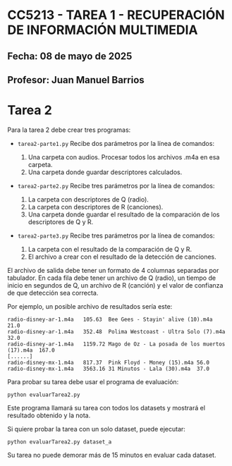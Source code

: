 # CC5213 - TAREA 1 - RECUPERACIÓN DE INFORMACIÓN MULTIMEDIA
## Fecha: 08 de mayo de 2025
## Profesor: Juan Manuel Barrios

# Tarea 2

Para la tarea 2 debe crear tres programas:

  * `tarea2-parte1.py`
     Recibe dos parámetros por la línea de comandos:
	   1. Una carpeta con audios. Procesar todos los archivos .m4a en esa carpeta.
       2. Una carpeta donde guardar descriptores calculados.

  * `tarea2-parte2.py`
     Recibe tres parámetros por la línea de comandos:
	   1. La carpeta con descriptores de Q (radio).
	   2. La carpeta con descriptores de R (canciones).
	   3. Una carpeta donde guardar el resultado de la comparación de los descriptores de Q y R.

  * `tarea2-parte3.py`
     Recibe tres parámetros por la línea de comandos:
	   1. La carpeta con el resultado de la comparación de Q y R.
	   2. El archivo a crear con el resultado de la detección de canciones.

El archivo de salida debe tener un formato de 4 columnas separadas por tabulador. En cada
fila debe tener un archivo de Q (radio), un tiempo de inicio en segundos de Q, un archivo
de R (canción) y el valor de confianza de que detección sea correcta.

Por ejemplo, un posible archivo de resultados sería este:

```
radio-disney-ar-1.m4a	105.63	Bee Gees - Stayin' alive (10).m4a	21.0
radio-disney-ar-1.m4a	352.48	Polima Westcoast - Ultra Solo (7).m4a	32.0
radio-disney-ar-1.m4a	1159.72	Mago de Oz - La posada de los muertos (17).m4a	167.0
[......]
radio-disney-mx-1.m4a	817.37	Pink Floyd - Money (15).m4a	56.0
radio-disney-mx-1.m4a	3563.16	31 Minutos - Lala (30).m4a	37.0
```

Para probar su tarea debe usar el programa de evaluación:

  `python evaluarTarea2.py`

Este programa llamará su tarea con todos los datasets y mostrará el resultado obtenido y la nota.

Si quiere probar la tarea con un solo dataset, puede ejecutar:

  `python evaluarTarea2.py dataset_a`

Su tarea no puede demorar más de 15 minutos en evaluar cada dataset.
